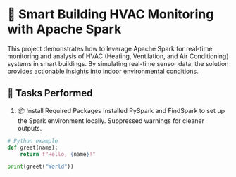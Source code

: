
# 🚀 Smart Building HVAC Monitoring with Apache Spark

This project demonstrates how to leverage Apache Spark for real-time monitoring and analysis of HVAC (Heating, Ventilation, and Air Conditioning) systems in smart buildings. By simulating real-time sensor data, the solution provides actionable insights into indoor environmental conditions.

## 📝 Tasks Performed

1. 📦 Install Required Packages
Installed PySpark and FindSpark to set up the Spark environment locally.
Suppressed warnings for cleaner outputs.

```python
# Python example
def greet(name):
    return f"Hello, {name}!"

print(greet("World"))

